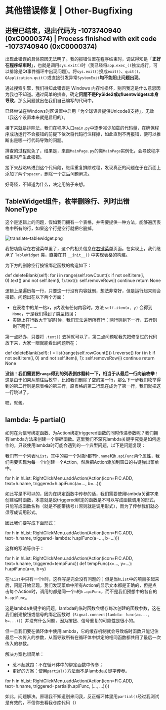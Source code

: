 # 其他错误修复 | Other-Bugfixing

## 进程已结束，退出代码为 -1073740940 (0xC0000374) | Process finished with exit code -1073740940 (0xC0000374)

出现此错误的具体原因无法明了。我的报错位置在程序结束时，调试得知是「**正好在程序结束时**」，也就是调用`sys.exit()`时（我已经将`app.exec_()`独立成行，可以排除是Qt事件循环中出现问题）。将`sys.exit()`换成`exit()`、`quit()`、`QApplication.quit()`或直接引发异常`SystemExit`**均不能阻止问题出现**。

通过搜索引擎，我们得知此错误是 Windows 内存堆损坏，别问我这是什么意思因为我也不知道。通过简单的排查，确定**问题不是PySide2或qfluentwidgets本身导致**，那么问题就出在我们自己编写的代码中。

<note>已经尝试在Windows时区设置中启用「为全球语言提供Unicode8支持」，无效（我这个设置本来就是启用的）。</note>

接下来就是排除法，我们在程序入口`main.py`中逐步减少加载的代码量，在确保程序成功运行不会报错的前提下依次将代码行注释掉，如此直到不再报错，便可以推断出是哪一行代码导致的问题。

排查的过程就免了，结果是，来自`MainPage.py`的类`MainPage`实例化，会导致程序结束时产生此报错。

接下来战略转进到这个代码段，继续重复排除过程，发现真正的问题在于在页面上添加了两个`spacer`，删除一个之后问题解决。

好奇怪，不知道为什么，决定用脑子来想。

## TableWidget组件，枚举删除行、列时出错 NoneType

这个是逻辑上的问题，假如我们拥有一个表格，并需要提供一种方法，能够遍历表格中所有的行，如果这个行是空行就把它删掉。

![translate-tablewidget.png](translate-tablewidget.png)

我把功能写在右键菜单里了，这个的相关信息在[右键菜单](Right-Click-Menu.md)页面。在实现上，我们继承了 `TableWidget` 类，直接在其 `__init__()` 中实现表格的构建。

为下方的删除空行按钮绑定函数的构造如下：

<code-block lang="python">
    def deleteBlank(self):
        for i in range(self.rowCount():
            if not self.item(i, 0).text() and not self.item(i, 1).text():
                self.removeRow(i)
                continue
        return None
</code-block>

逻辑上是遍历每一行，只要这一行没有内容就删，想法非常好，但是运行起来则会报错。问题出在以下两个方面：
* 在表格中的某一格x，y内没有任何内容时，方法 `self.item(x, y)` 会得到 `None`，于是我们得到了类型错误；
* 实际上在行数大于1的时候，我们无法遍历所有行：两行则剩下一行，五行则剩下两行……

第一点好办，只要将 `.text()` 去掉就可以了，第二点问题呢我先把修复过的代码放下来，大家一眼就能看出问题所在：

<code-block lang="python">
    def deleteBlank(self):
        l = list(range(self.rowCount()))
        l.reverse()
        for i in l:
            if not self.item(i, 0) and not self.item(i, 1):
                self.removeRow(i)
                continue
        return None
</code-block>

**没错！我们需要把`range`得到的列表倒序翻转一下，相当于从最后一行向前枚举！** 这是由于如果从前往后枚举，比如我们删除了空的第一行，那么下一步我们枚举得到的第二行则是原表格的第三行，原表格的第二行现在成为了第一行，我们就把这一行跳过了。

嗯，就酱。

## lambda: 与 partial()

如何在为信号绑定函数、为Action绑定triggered函数的同时传递参数呢？我们拥有lambda方法来创建一个零碎函数。这里我们不深究lambda关键字究竟是如何运作的，只谈使用lambda时可能会遇到的一个典型问题，以下是问题复现：

我们有一个列表`hList`，其中的每一个对象`h`都有`h.name`和`h.apiFunc`两个属性，我们需要实现为每一个`h`创建一个Action，然后把Action添加到窗口的右键弹出菜单中。

<code-block lang="python">
for h in hList:
    RightClickMenu.addAction(Action(icon=FIC.ADD, text=h.name, triggered=h.apiFunc(a=..., b=...)))
</code-block>

如此写是不可以的，因为在绑定函数中传参的话，我们需要使用lambda关键字来创建临时函数，本意就是说triggered绑定的函数是不可以写成函数调用的形式，只能写成函数名称（就是不能带括号`()`否则就是调用形式），而为了传参我们就必须写成调用形式。

因此我们要写成下面形式：

<code-block lang="python">
for h in hList:
    RightClickMenu.addAction(Action(icon=FIC.ADD, text=h.name, triggered=lambda: h.apiFunc(a=..., b=...)))
</code-block>

这样的写法等价于：

<code-block lang="python">
for h in hList:
    RightClickMenu.addAction(Action(icon=FIC.ADD, text=h.name, triggered=tempFunc))
def tempFunc(x=..., y=...):
    h.apiFunc(a=x, b=y)
</code-block>

在`hList`中只有一个`h`时，这样写是完全没有问题的；但是当`hList`中的项目多起来后，问题开始显现。我们发现菜单中所有Action的显示文本都是正确的，但是点击每个Action时，调用的都是同一个`h`的`h.apiFunc`，而不是我们预想中的各自的`h.apiFunc`。

这是lambda关键字的问题。lambda的临时函数会缓存每次创建的函数参数，这在我们创建按钮或信号的绑定函数时（`Signal.connect(lambda: func(a=..., b=...))`）并没有什么问题，因为按钮、信号重复的可能性是很小的。

但一旦我们要在循环体中使用lambda，它的缓存机制就会导致临时函数只能记住最后一次传入的参数，从而导致所有在循环体中绑定的相同函数都共用了最后一次传入的参数。

解决方案也很简单：
* 惹不起就跑：不在循环体中的绑定函数中传参；
* 更好的方案：使用`partial()`方法而不是lambda关键字传参。

<code-block lang="python">
for h in hList:
    RightClickMenu.addAction(Action(icon=FIC.ADD, text=h.name, triggered=partial(h.apiFunc, (..., ...))))
</code-block>

如此，问题解决。原理我不知道别来问我，反正循环体里用`partial()`经过我测试是有效的，不信你去看我仓库代码（）
